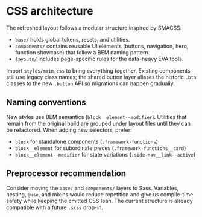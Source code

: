 # CSS architecture

The refreshed layout follows a modular structure inspired by SMACSS:

- `base/` holds global tokens, resets, and utilities.
- `components/` contains reusable UI elements (buttons, navigation, hero,
  function showcase) that follow a BEM naming pattern.
- `layouts/` includes page-specific rules for the data-heavy EVA tools.

Import `styles/main.css` to bring everything together. Existing components still
use legacy class names; the shared button layer aliases the historic `.btn`
classes to the new `.button` API so migrations can happen gradually.

## Naming conventions

New styles use BEM semantics (`block__element--modifier`). Utilities that remain
from the original build are grouped under layout files until they can be
refactored. When adding new selectors, prefer:

- `block` for standalone components (`.framework-functions`)
- `block__element` for subordinate pieces (`.framework-functions__card`)
- `block__element--modifier` for state variations (`.side-nav__link--active`)

## Preprocessor recommendation

Consider moving the `base/` and `components/` layers to Sass. Variables, nesting,
`@use`, and mixins would reduce repetition and give us compile-time safety while
keeping the emitted CSS lean. The current structure is already compatible with a
future `.scss` drop-in.
